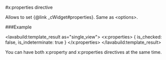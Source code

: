 
#x:properties directive

<script type="lavabuild/eval">result = global.LavaBuild.generateDirectiveInfoBox('properties');</script>

Allows to set {@link _cWidget#properties}. Same as &lt;options&gt;.

###Example

<lavabuild:template_result as="single_view">
<checkbox>
	<x:properties>
		{
			is_checked: false,
			is_indeterminate: true
		}
	</x:properties>
</checkbox>
</lavabuild:template_result>

You can have both x:property and x:properties directives at the same time.